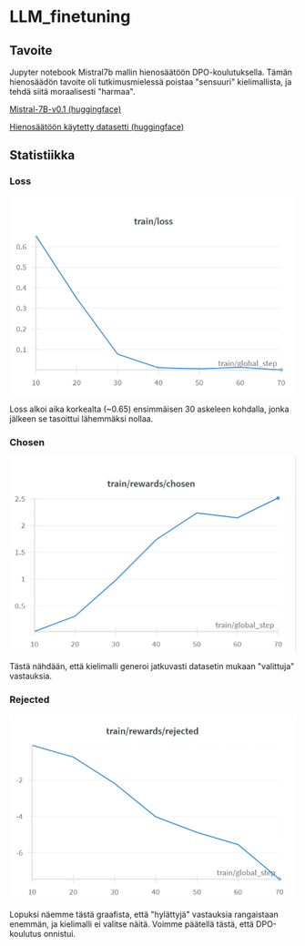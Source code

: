 # LLM_finetuning

## Tavoite

Jupyter notebook Mistral7b mallin hienosäätöön DPO-koulutuksella. Tämän hienosäädön tavoite oli tutkimusmielessä poistaa "sensuuri" kielimallista, ja tehdä siitä moraalisesti "harmaa".

[Mistral-7B-v0.1 (huggingface)](https://huggingface.co/mistralai/Mistral-7B-v0.1)

[Hienosäätöön käytetty datasetti (huggingface)](https://huggingface.co/datasets/unalignment/toxic-dpo-v0.2)


## Statistiikka

### Loss
![Loss](./graphs/loss.png)

Loss alkoi aika korkealta (~0.65) ensimmäisen 30 askeleen kohdalla, jonka jälkeen se tasoittui lähemmäksi nollaa.

### Chosen
![Chosen](./graphs/rewards-chosen.png)

Tästä nähdään, että kielimalli generoi jatkuvasti datasetin mukaan "valittuja" vastauksia.

### Rejected
![Rejected](./graphs/rewards-rejected.png)

Lopuksi näemme tästä graafista, että "hylättyjä" vastauksia rangaistaan enemmän, ja kielimalli ei valitse näitä. Voimme päätellä tästä, että DPO-koulutus onnistui.

